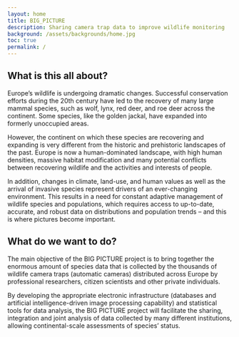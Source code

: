 ```yaml
---
layout: home
title: BIG_PICTURE
description: Sharing camera trap data to improve wildlife monitoring
background: /assets/backgrounds/home.jpg
toc: true
permalink: /
---
```


## What is this all about?

Europe’s wildlife is undergoing dramatic changes. Successful conservation efforts during the 20th century have led to the recovery of many large mammal species, such as wolf, lynx, red deer, and roe deer across the continent. Some species, like the golden jackal, have expanded into formerly unoccupied areas.

However, the continent on which these species are recovering and expanding is very different from the historic and prehistoric landscapes of the past. Europe is now a human-dominated landscape, with high human densities, massive habitat modification and many potential conflicts between recovering wildlife and the activities and interests of people.

In addition, changes in climate, land-use, and human values as well as the arrival of invasive species represent drivers of an ever-changing environment. This results in a need for constant adaptive management of wildlife species and populations, which requires access to up-to-date, accurate, and robust data on distributions and population trends – and this is where pictures become important.

## What do we want to do?

The main objective of the BIG PICTURE project is to bring together the enormous amount of species data that is collected by the thousands of wildlife camera traps (automatic cameras) distributed across Europe by professional researchers, citizen scientists and other private individuals.

By developing the appropriate electronic infrastructure (databases and artificial intelligence-driven image processing capability) and statistical tools for data analysis, the BIG PICTURE project will facilitate the sharing, integration and joint analysis of data collected by many different institutions, allowing continental-scale assessments of species’ status.

